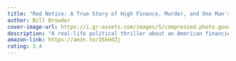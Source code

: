 ```yaml
---
title: "Red Notice: A True Story of High Finance, Murder, and One Man's Fight for Justice"
author: Bill Browder
cover-image-url: https://i.gr-assets.com/images/S/compressed.photo.goodreads.com/books/1422848658l/22609522.jpg
description: "A real-life political thriller about an American financier in the Wild East of Russia, the murder of his principled young tax attorney, and his dangerous mission to expose the Kremlin's corruption."
amazon-link: https://amzn.to/35kHdZj
rating: 3.4
---
```

